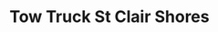 ---
title: "Tow Truck St Clair Shores"
url: /st-clair-shores/tow-truck-st-clair-shores/
shop: car repair
---